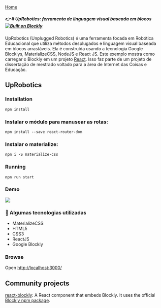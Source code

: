 [Home](../README.md)

##### :point_right: # UpRobotics: ferramenta de linguagem visual baseada em blocos  [![Built on Blockly](https://tinyurl.com/built-on-blockly)](https://github.com/google/blockly)


UpRobotics (Unplugged Robotics) é uma ferramenta focada em Robótica Educacional que utiliza métodos desplugados e linguagem visual baseada em blocos arrastáveis. Ela é construída usando a tecnologia Google Blocklys, MaterializeCSS, NodeJS e React JS. Este exemplo mostra como carregar o Blockly em um projeto  [React](https://reactjs.org/). Isso faz parte de um projeto de dissertação de mestrado voltado para a área de Internet das Coisas e Educação. 

## UpRobotics 

### Installation

```
npm install
```

### Instalar o módulo para manusear as rotas:
``` 
npm install --save react-router-dom
```

### Instalar o materialize:
``` 
npm i -S materialize-css
``` 

### Running

```
npm run start
```

### Demo
![](https://github.com/FranciscoGMarinho/uproboticsbasic/blob/master/demostracaoUpRobotics.gif)

### :pencil: Algumas tecnologias utilizadas

* MaterializeCSS
* HTML5
* CSS3
* ReactJS
* Google Blockly


### Browse

Open [http://localhost:3000/](http://localhost:3000/)

## Community projects

[react-blockly](https://github.com/nbudin/react-blockly):
A React component that embeds Blockly. It uses the official [Blockly npm package](https://www.npmjs.com/package/blockly).


